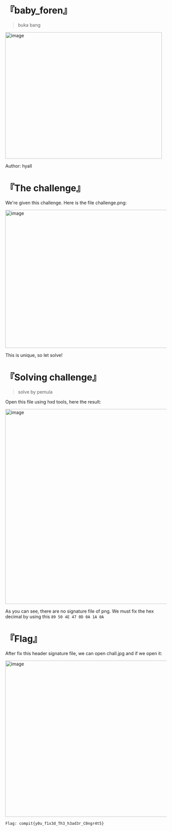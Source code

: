 # 『baby_foren』
> buka bang

<img width="489" height="396" alt="image" src="https://github.com/user-attachments/assets/d02d6b7d-30ee-46da-8420-735c2febd308" />

Author: hyall

# 『The challenge』

We're given this challenge. Here is the file challenge.png:

<img width="745" height="432" alt="image" src="https://github.com/user-attachments/assets/2a4c22c7-0926-44e4-a905-2f871b2e59ad" />

This is unique, so let solve!
# 『Solving challenge』
> solve by pemula

Open this file using hxd tools, here the result:

<img width="689" height="610" alt="image" src="https://github.com/user-attachments/assets/50e75cdb-048a-42b1-875e-cff85dbae33f" />

As you can see, there are no signature file of png. We must fix the hex decimal by using this `89 50 4E 47 0D 0A 1A 0A`


# 『Flag』
After fix this header signature file, we can open chall.jpg and if we open it: 

<img width="940" height="489" alt="image" src="https://github.com/user-attachments/assets/9cbc3d14-bee9-4cd4-8c25-d518afb996c7" />

```
Flag: compit{y0u_f1x3d_Th3_h3ad3r_C0ngr4t5}
```
